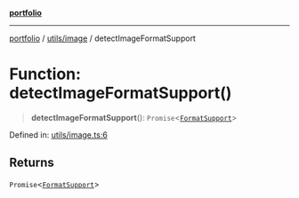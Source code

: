 [**portfolio**](../../../README.md)

***

[portfolio](../../../modules.md) / [utils/image](../README.md) / detectImageFormatSupport

# Function: detectImageFormatSupport()

> **detectImageFormatSupport**(): `Promise`\<[`FormatSupport`](../interfaces/FormatSupport.md)\>

Defined in: [utils/image.ts:6](https://github.com/tnorlund/Portfolio/blob/30dd2e8b804f660c28ddea8e7cd9d4764532307c/portfolio/utils/image.ts#L6)

## Returns

`Promise`\<[`FormatSupport`](../interfaces/FormatSupport.md)\>
